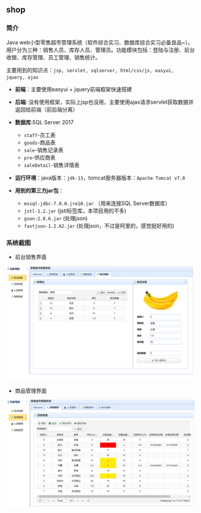 ## shop

### 简介

Java web小型零售超市管理系统（软件综合实习、数据库综合实习必备良品~）。用户分为三种：销售人员、库存人员、管理员。功能模块包括：登陆与注册、前台收银、库存管理、员工管理、销售统计。

主要用到的知识点：`jsp, servlet, sqlserver, html/css/js, easyui, jquery, ajax`



- **前端**：主要使用easyui + jquery前端框架快速搭建
- **后端**:   没有使用框架，实际上jsp也没用，主要使用ajax请求servlet获取数据并返回给前端（前后端分离）

- **数据库**:SQL Server 2017
  - `staff`-员工表
  - `goods`-商品表
  - `sale`-销售记录表
  - `pro`-供应商表
  - `saleDetail`-销售详情表
- **运行环境**：java版本：`jdk-13`，tomcat服务器版本：`Apache Tomcat v7.0`
- **用到的第三方jar包**：
  - `mssql-jdbc-7.0.0.jre10.jar` （用来连接SQL Server数据库）
  - `jstl-1.2.jar` (jstl标签库，本项目用的不多)
  - `gson-2.8.6.jar`    (处理json)
  - `fastjson-1.2.62.jar` (处理json，不过是阿里的，感觉挺好用的)



### 系统截图

- 前台销售界面

<img src="https://raw.githubusercontent.com/cszcsz/BlogCloudImg/master/surfaceimg/shop2.png"/>

- 商品管理界面

<img src="https://raw.githubusercontent.com/cszcsz/BlogCloudImg/master/surfaceimg/shop3.png"/>

